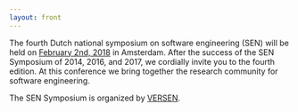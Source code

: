 ```yaml
---
layout: front
---
```


<p class="lead"> 
The fourth Dutch national symposium on software engineering (SEN) will be held on <a href="https://twitter.com/search?f=tweets&vertical=default&q=%23sensym&src=typd">February 2nd, 2018</a> in Amsterdam. After the success of the SEN Symposium of 2014, 2016, and 2017, we cordially invite you to the fourth edition. At this conference we bring together the research community for software engineering. 


The SEN Symposium is organized by <a href="http://www.versen.nl/">VERSEN</a>.


<!--<a href="./posters/index.html">submit a poster/presentation</a> and <a href="./registration/index.html">register for free participation.</a> -->
</p>
